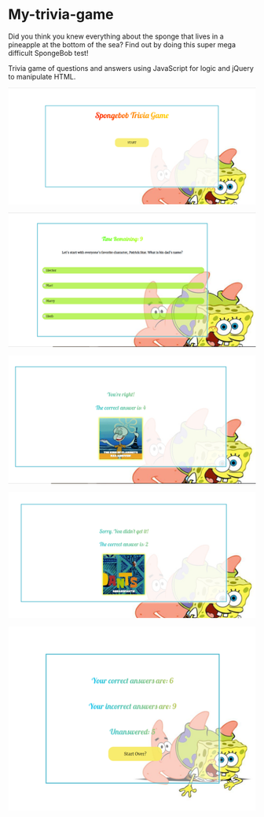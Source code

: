 # My-trivia-game

Did you think you knew everything about the sponge that lives in a pineapple at the bottom of the sea? 
Find out by doing this super mega difficult SpongeBob test!

 Trivia game of questions and answers using JavaScript for logic and jQuery to manipulate HTML.
 
 ![Page Screen](/assets/images/images/ScreenPage1.PNG)
 
 ![Page Screen](/assets/images/images/ScreenPage2.PNG)
 
 ![Page Screen](/assets/images/images/ScreenPage3.PNG)
 
 ![Page Screen](/assets/images/images/ScreenPage4.PNG)
 
 ![Page Screen](/assets/images/images/ScreenPage5.PNG)

